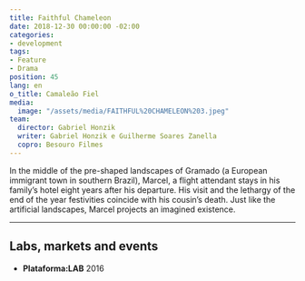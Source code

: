 ```yaml
---
title: Faithful Chameleon
date: 2018-12-30 00:00:00 -02:00
categories:
- development
tags:
- Feature
- Drama
position: 45
lang: en
o_title: Camaleão Fiel
media:
  image: "/assets/media/FAITHFUL%20CHAMELEON%203.jpeg"
team:
  director: Gabriel Honzik
  writer: Gabriel Honzik e Guilherme Soares Zanella
  copro: Besouro Filmes
---
```


In the middle of the pre-shaped landscapes of Gramado (a European immigrant town in southern Brazil), Marcel, a flight attendant stays in his family’s hotel eight years after his departure. His visit and the lethargy of the end of the year festivities coincide with his cousin’s death. Just like the artificial landscapes, Marcel projects an imagined existence.

---

## Labs, markets and events
* **Plataforma:LAB** 2016
